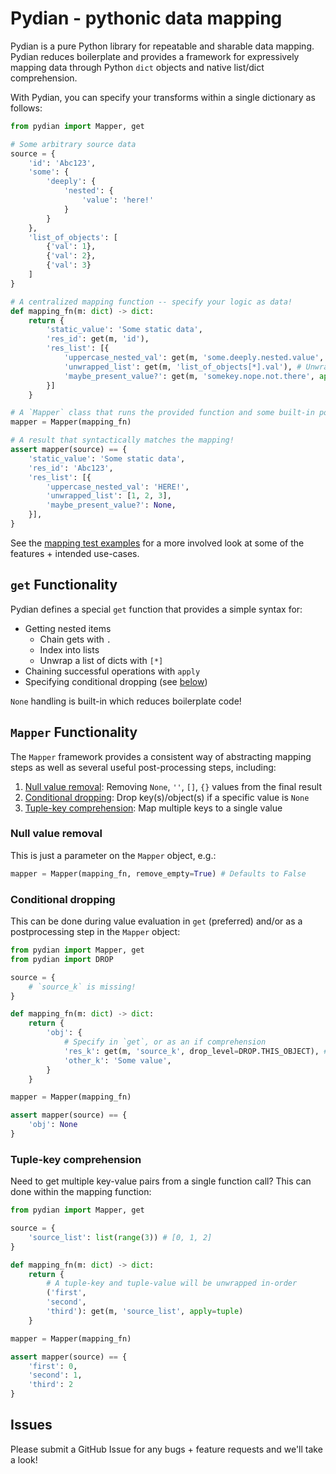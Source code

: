# Pydian - pythonic data mapping

Pydian is a pure Python library for repeatable and sharable data mapping. Pydian reduces boilerplate and provides a framework for expressively mapping data through Python `dict` objects and native list/dict comprehension.

With Pydian, you can specify your transforms within a single dictionary as follows:
```python
from pydian import Mapper, get

# Some arbitrary source data
source = {
    'id': 'Abc123',
    'some': {
        'deeply': {
            'nested': {
                'value': 'here!'
            }
        }
    },
    'list_of_objects': [
        {'val': 1},
        {'val': 2},
        {'val': 3}
    ]
}

# A centralized mapping function -- specify your logic as data!
def mapping_fn(m: dict) -> dict:
    return {
        'static_value': 'Some static data',
        'res_id': get(m, 'id'),
        'res_list': [{
            'uppercase_nested_val': get(m, 'some.deeply.nested.value', apply=str.upper), # Get deeply nested values
            'unwrapped_list': get(m, 'list_of_objects[*].val'), # Unwrap list structures with [*]
            'maybe_present_value?': get(m, 'somekey.nope.not.there', apply=str.upper), # Null-check handling is built-in!
        }]
    }

# A `Mapper` class that runs the provided function and some built-in post-processing features
mapper = Mapper(mapping_fn)

# A result that syntactically matches the mapping!
assert mapper(source) == {
    'static_value': 'Some static data',
    'res_id': 'Abc123',
    'res_list': [{
        'uppercase_nested_val': 'HERE!',
        'unwrapped_list': [1, 2, 3],
        'maybe_present_value?': None,
    }],
}
```

See the [mapping test examples](./tests/test_mapping.py) for a more involved look at some of the features + intended use-cases.

## `get` Functionality
Pydian defines a special `get` function that provides a simple syntax for:
- Getting nested items
    - Chain gets with `.`
    - Index into lists
    - Unwrap a list of dicts with `[*]`
- Chaining successful operations with `apply`
- Specifying conditional dropping (see [below](./README.md#conditional-dropping))

`None` handling is built-in which reduces boilerplate code!

## `Mapper` Functionality
The `Mapper` framework provides a consistent way of abstracting mapping steps as well as several useful post-processing steps, including:
1. [Null value removal](./README.md#null-value-removal): Removing `None`, `''`, `[]`, `{}` values from the final result
2. [Conditional dropping](./README.md#conditional-dropping): Drop key(s)/object(s) if a specific value is `None`
3. [Tuple-key comprehension](./README.md#tuple-key-comprehension): Map multiple keys to a single value
### Null value removal
This is just a parameter on the `Mapper` object, e.g.:
```python
mapper = Mapper(mapping_fn, remove_empty=True) # Defaults to False
```

### Conditional dropping
This can be done during value evaluation in `get` (preferred) and/or as a postprocessing step in the `Mapper` object:
```python
from pydian import Mapper, get
from pydian import DROP

source = {
    # `source_k` is missing!
}

def mapping_fn(m: dict) -> dict:
    return {
        'obj': {
            # Specify in `get`, or as an if comprehension
            'res_k': get(m, 'source_k', drop_level=DROP.THIS_OBJECT), # Sets the entire object to `None` if this is `None`
            'other_k': 'Some value',
        }
    }

mapper = Mapper(mapping_fn)

assert mapper(source) == {
    'obj': None
}
```

### Tuple-key comprehension
Need to get multiple key-value pairs from a single function call? This can done within the mapping function:
```python
from pydian import Mapper, get

source = {
    'source_list': list(range(3)) # [0, 1, 2]
}

def mapping_fn(m: dict) -> dict:
    return {
        # A tuple-key and tuple-value will be unwrapped in-order
        ('first',
        'second',
        'third'): get(m, 'source_list', apply=tuple)
    }

mapper = Mapper(mapping_fn)

assert mapper(source) == {
    'first': 0,
    'second': 1,
    'third': 2
}
```

## Issues

Please submit a GitHub Issue for any bugs + feature requests and we'll take a look!
